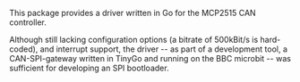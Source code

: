 This package provides a driver written in Go for the MCP2515 CAN controller.

Although still lacking configuration options (a bitrate of 500kBit/s is hard-coded),
and interrupt support, the driver -- as part of a development tool,
a CAN-SPI-gateway written in TinyGo and running on the BBC microbit --
was sufficient for developing an SPI bootloader.
